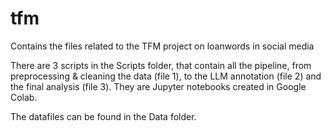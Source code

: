 # tfm
Contains the files related to the TFM project on loanwords in social media

There are 3 scripts in the Scripts folder, that contain all the pipeline, from preprocessing & cleaning the data (file 1), to the LLM annotation (file 2) and the final analysis (file 3). They are Jupyter notebooks created in Google Colab.

The datafiles can be found in the Data folder.
